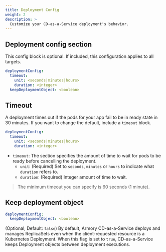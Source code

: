 ```yaml
---
title: Deployment Config
weight: 2
description: >
  Customize your CD-as-a-Service deployment's behavior.
---
```


## Deployment config section

This config block is optional. If included, this configuration applies to all targets.

```yaml
deploymentConfig:
  timeout:
    unit: <seconds|minutes|hours>
    duration: <integer>
  keepDeploymentObject: <boolean> 
```

## Timeout

A deployment times out if the pods for your app fail to be in ready state in 30 minutes. If you want to change the default, include a `timeout` block.

```yaml
deploymentConfig:
  timeout:
    unit: <seconds|minutes|hours>
    duration: <integer>
```

- `timeout`: The section specifies the amount of time to wait for pods to be ready before cancelling the deployment.
   - `unit`: (Required) Set to `seconds`, `minutes` or `hours` to indicate what `duration` refers to.
   - `duration`: (Required) Integer amount of time to wait.

>The minimum timeout you can specify is 60 seconds (1 minute).

## Keep deployment object

```yaml
deploymentConfig:
  keepDeploymentObject: <boolean> 
```

(Optional; Default: `false`) By default, Armory CD-as-a-Service deploys and manages ReplicaSets even when the client-requested resource is a Kubernetes Deployment. When this flag is set to `true`, CD-as-a-Service keeps Deployment objects between deployment executions. 

